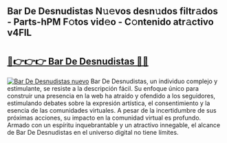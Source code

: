 ## Bar De Desnudistas N𝚞𝚎vos desn𝚞dos filtr𝚊dos - Parts-hPM F𝚘tos vid𝚎o - C𝚘ntenido atr𝚊ctivo v4FlL

# <h2><a href="http://mb6ccsh.tromn.icu/?c=Bar+De+Desnudistas">🔗👉👉👉 Bar De Desnudistas 🔗🔗</a></h2>

[![Bar De Desnudistas nuevo](https://i.imgur.com/pEAQMta.gif)](http://mb6ccsh.tromn.icu/?c=Bar+De+Desnudistas)
Bar De Desnudistas, un individuo complejo y estimulante, se resiste a la descripción fácil. Su enfoque único para construir una presencia en la web ha atraído y ofendido a los seguidores, estimulando debates sobre la expresión artística, el consentimiento y la esencia de las comunidades virtuales. A pesar de la incertidumbre de sus próximas acciones, su impacto en la comunidad virtual es profundo. Armado con un espíritu inquebrantable y un atractivo innegable, el alcance de Bar De Desnudistas en el universo digital no tiene límites.
